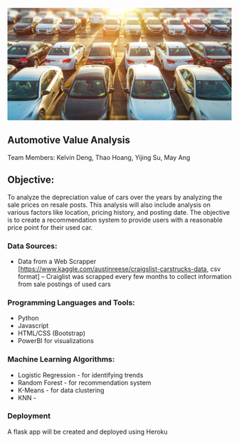 ![Automotive Image](images/pic1.jpg)

## Automotive Value Analysis 

Team Members: Kelvin Deng, Thao Hoang, Yijing Su, May Ang 

## Objective:

To analyze the depreciation value of cars over the years by analyzing the sale prices on resale posts. This analysis will also include analysis on various factors like location, pricing history, and posting date. The objective is to create a recommendation system to provide users with a reasonable price point for their used car. 

### Data Sources:

* Data from a Web Scrapper  [https://www.kaggle.com/austinreese/craigslist-carstrucks-data, csv format] – Craiglist was scrapped every few months to collect information from sale postings of used cars 

### Programming Languages and Tools: 

* Python 
* Javascript 
* HTML/CSS (Bootstrap) 
* PowerBI for visualizations 

### Machine Learning Algorithms: 

* Logistic Regression - for identifying trends 
* Random Forest - for recommendation system 
* K-Means - for data clustering  
* KNN - 

### Deployment 

A flask app will be created and deployed using Heroku 